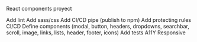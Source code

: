 React components proyect

Add lint
Add sass/css
Add CI/CD pipe (publish to npm)
Add protecting rules CI/CD
Define components (modal, button, headers, dropdowns, searchbar, scroll, image, links, lists, header, footer, icons)
Add tests
A11Y
Responsive